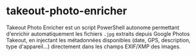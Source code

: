 # takeout-photo-enricher
Takeout Photo Enricher est un script PowerShell autonome permettant d'enrichir automatiquement les fichiers `.jpg` extraits depuis Google Photos Takeout, en injectant les métadonnées disponibles (date, GPS, description, type d'appareil...) directement dans les champs EXIF/XMP des images.
